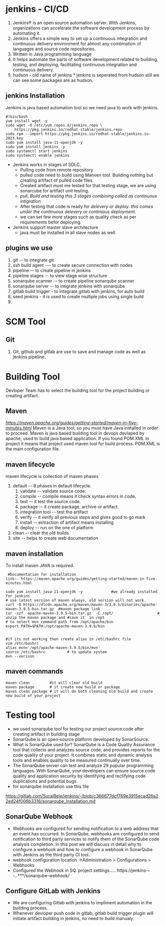 # jenkins - CI/CD
   1. Jenkins® is an open source automation server. With Jenkins, organizations can accelerate the software development process by automating it.
   2. Jenkins offers a simple way to set up a continuous integration and continuous delivery environment for almost any combination of languages and source code repositories.
   3. Written in Java programming language
   4. It helps automate the parts of software development related to building, testing, and deploying, facilitating continuous integration and continuous delivery.
   5. hudson    - old name of jenkins
    * jenkins is seperated from hudson still we can see some packages are as hudson.

## jenkins Installation 
Jenkins is java based automation tool so we need java to work with jenkins.
```shell
#!bin/bash
yum install wget -y
sudo wget -O /etc/yum.repos.d/jenkins.repo \
    https://pkg.jenkins.io/redhat-stable/jenkins.repo
sudo rpm --import https://pkg.jenkins.io/redhat-stable/jenkins.io-2023.key
sudo yum install java-11-openjdk -y
sudo yum install jenkins -y
sudo systemctl start jenkins
sudo systemctl enable jenkins
```
* Jenkins works in stages of SDLC, 
    * Pulling code from remote repository
    * pulled code need to build using Manven tool. Building nothing but creating artifact of pulled code files.
    * Created artifact must me tested for that testing stage, we are using sonarcube for artifact unit testing.
    * *pull, Build and testing this 3 stages combining called as continuous intigration*
    * After testing that code is ready for *delevery or deploy*. *this comes under the continuous delevery or continious deployment.*
    * we can set few more stages such as quality check as per requirements befor deploying.
* Jenkins support master slave architecture
    * java must be installed in all slave nodes as well.
## plugins we use
1. git              -- to integrate git
2. ssh build agent --- to create secure connection with nodes
3. pipeline         -- to create pipeline in jenkins
4. pipeline stages -- to view stage wise structure
5. sonarqube scanner -- to create pipeline sonarqube scanner
6. sonarqube server  -- to intigrate jenkins with sonarqube
6. gitlab build trigger - to integrate gitlab with jenkins, for auto build
7. seed jenkins        - it is used to create multiple jobs using single build
8. 
# SCM Tool
## Git
1. Git, github and gitlab are use to save and manage code as well as jenkins pipeline.

# Building Tool
Devloper Team has to select the building tool for the project building or creating artifact.
## Maven
*https://maven.apache.org/guides/getting-started/maven-in-five-minutes.html*
Maven is a Java tool, so you must have Java installed in order to proceed.
Maven is  java based building tool in devops devlaped by apache, used to build java based application.
If you found POM.XML in project it means that project used maven tool for build process.
POM.XML is the  main configuration file.
## maven lifecycle
 maven lifecycle is collection of maven phases
1. default          -- 8 phases in default lifecycle.
    1. validate    -- validate source code.
    2. compile     -- compile means it check syntax errors in code.
    3. test        -- it test the source code.
    4. package     -- it  create package, archive or artifact.
    5. integration tool -- test the artifact
    6. verify      -- it verify all previous steps and gives good to go mark
    7. install     -- extraction of artifact means installing
    8. deploy      -- run on the one of platform
2. clean           -- clear the old builds
3. site            -- helps to create web documentation

## maven installation 
To install maven JAVA is  required.
```shell
 #Documentation for installation
link:- https://maven.apache.org/guides/getting-started/maven-in-five-minutes.html

sudo yum install java-11-openjdk -y             #we already installed for jenkins
# use latest version of maven always, old version will not work.
curl -O https://dlcdn.apache.org/maven/maven-3/3.9.5/binaries/apache-maven-3.9.5-bin.tar.gz  #maven package link
tar -xzf  apache-maven-3.9.5-bin.tar.gz  -C /opt/                    # unzip the maven package and #save it  in /opt
# to select mvn command path from /opt/apache/bin
export PATH=$PATH:/opt/apache-maven-3.9.6/bin


#if its not working then create alias in /etc/bashrc file
vim /etc/bashrc
alias mvn='/opt/apache-maven-3.9.5/bin/mvn'
source /etc/bashrc          # to update system
mvn --verison
```
## maven commands
```shell
maven clean         #it will clear old build 
maven package       # it create new build or package
maven clean package # it will do both cleaning old build and create new build of your project
```
# Testing tool
- we used sonarqube tool for testing our project source code after creating artifact in building stage
- SonarQube is an open-source platform developed by SonarSource.
- What is SonarQube used for?
SonarQube is a Code Quality Assurance tool that collects and analyzes source code, and provides reports for the code quality of your project. It combines static and dynamic analysis tools and enables quality to be measured continually over time.
- The SonarQube server can test and analyze 29 popular programming languages. With SonarQube, your developers can ensure source code quality and application security by identifying and rectifying code duplications and potential bugs.
- for sonarqube installation use this file 

 https://gitlab.com/SurajBele/jenkins/-/blob/c366677dcf769e3915ecad26a22ed24f006b3316/sonarqube_installation.md
    
## SonarQube Webhook
- Webhooks are configured for sending notification to a web address that an event has occurred. In SonarQube, webhooks are configured to send notification to third party services to notify them of the SonarQube code analysis completion. In this post we will discuss in detail why to configure a webhook and how to configure a webhook in SonarQube with Jenkins as the third party CI tool. 
- webhook configuration location ->Administration > Configurations > Webhooks 
- Configured the Webhook in SQ. project settings….. https://jenkins-****-****-****.****.***/sonarqube-webhook/

## Configure GitLab with Jenkins
- We are configuring Gitlab with jenkins to impliment automation in the building process.
- Whenever devloper push code in gitlab, gitlab build trigger plugin will initiate artifact building in jenkins, no need to build manualy.

